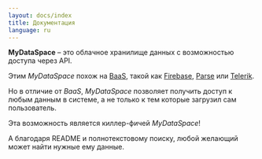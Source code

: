 ```yaml
---
layout: docs/index
title: Документация
language: ru
---
```

**MyDataSpace** – это облачное хранилище данных с возможностью доступа через API.

Этим *MyDataSpace* похож на [BaaS](http://ru.bmstu.wiki/BaaS_(Backend-as-a-Service)),
такой как [Firebase](https://firebase.google.com), [Parse](https://parseplatform.github.io/) или [Telerik](http://www.telerik.com/platform/backend-services).

Но в отличие от *BaaS*, *MyDataSpace* позволяет получить доступ к любым данным в системе, а не только к тем
которые загрузил сам пользователь.

Эта возможность является киллер-фичей *MyDataSpace*!


А благодаря README и полнотекстовому поиску, любой желающий может найти нужные ему данные.